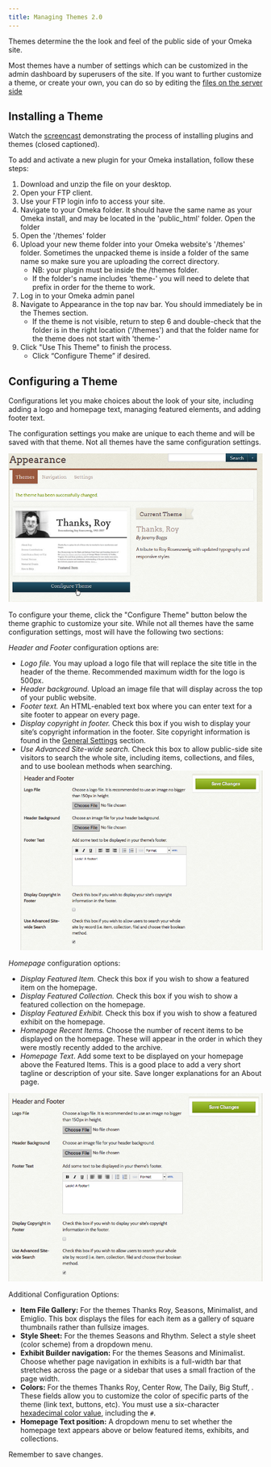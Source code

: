 ```yaml
---
title: Managing Themes 2.0
---
```

Themes determine the the look and feel of the public side of your Omeka site.

Most themes have a number of settings which can be customized in the admin dashboard by superusers of the site. If you want to further customize a theme, or create your own, you can do so by editing the [files on the server side](https://omeka.readthedocs.io/en/latest/Tutorials/index.html#public-themes)

Installing a Theme
-----------------------------------------------------------------
Watch the [screencast](https://vimeo.com/153819886) demonstrating the process of installing plugins and themes (closed captioned).

To add and activate a new plugin for your Omeka installation, follow these steps:
1.  Download and unzip the file on your desktop.
2.  Open your FTP client.
3.  Use your FTP login info to access your site.
4.  Navigate to your Omeka folder. It should have the same name as your Omeka install, and may be located in the 'public_html' folder. Open the folder
5.  Open the '/themes' folder
6.  Upload your new theme folder into your Omeka website's '/themes' folder. Sometimes the unpacked theme is inside a folder of the same name so make sure you are uploading the correct directory.
    - NB: your plugin must be inside the /themes folder.
    - If the folder's name includes 'theme-' you will need to delete that prefix in order for the theme to work.
7.  Log in to your Omeka admin panel
8.  Navigate to Appearance in the top nav bar. You should immediately be in the Themes section.
       - If the theme is not visible, return to step 6 and double-check that the folder is in the right location ('/themes') and that the folder name for the theme does not start with 'theme-'
9.  Click "Use This Theme" to finish the process.
    - Click “Configure Theme” if desired.

Configuring a Theme
----------------------------------------------------------------
Configurations let you make choices about the look of your site,
including adding a logo and homepage text, managing featured elements, and adding footer text. 

The configuration settings you make are unique to each theme and will be saved with that theme. Not all themes have the same configuration settings. 

![In image, mouse is hovering over the configure button for a theme](/doc_files/Themeconfigureclick.png)

To configure your theme, click the "Configure Theme" button below the theme graphic to customize your site. While not all themes have the same configuration settings, most will have the following two sections: 

*Header and Footer* configuration options are:
- *Logo file.* You may upload a logo file that will replace the site title in the header of the theme. Recommended maximum width for the logo is 500px.
- *Header background.* Upload an image file that will display across the top of your public website.
- *Footer text.* An HTML-enabled text box where you can enter text for a site footer to appear on every page. 
- *Display copyright in footer.*  Check this box if you wish to display your site’s copyright information in the footer. Site copyright information is found in the [General Settings](/Managing_General_Settings_2.md) section.
- *Use Advanced Site-wide search.* Check this box to allow public-side site visitors to search the whole site, including items, collections, and files, and to use boolean methods when searching.
![Header and footer configuration options](/docs/doc_files/themeHFConfig.png)

*Homepage* configuration options:
- *Display Featured Item.* Check this box if you wish to show a featured item on the homepage.
- *Display Featured Collection.* Check this box if you wish to show a featured collection on the homepage.
- *Display Featured Exhibit.* Check this box if you wish to show a featured exhibit on the homepage.
- *Homepage Recent Items.* Choose the number of recent items to be displayed on the homepage. These will appear in the order in which they were mostly recently added to the archive.
-   *Homepage Text*. Add some text to be displayed on your homepage above the Featured Items. This is a good place to add a very short tagline or description of your site. Save longer explanations for an About page.

![Homepage configuration options](/docs/doc_files/themeHFConfig.png)

Additional Configuration Options:

* **Item File Gallery:** For the themes Thanks Roy, Seasons, Minimalist, and Emiglio. This box displays the files for each item as a gallery of square thumbnails rather than fullsize images. 
* **Style Sheet:** For the themes Seasons and Rhythm. Select a style sheet (color scheme) from a dropdown menu.
* **Exhibit Builder navigation:** For the themes Seasons and Minimalist. Choose whether page navigation in exhibits is a full-width bar that stretches across the page or a sidebar that uses a small fraction of the page width.
* **Colors:** For the themes Thanks Roy, Center Row, The Daily, Big Stuff, . These fields allow you to customize the color of specific parts of the theme (link text, buttons, etc). You must use a six-character [hexadecimal color value](https://www.w3schools.com/colors/default.asp), including the `#`. 
* **Homepage Text position:** A dropdown menu to set whether the homepage text appears above or below featured items, exhibits, and collections.

Remember to save changes.
